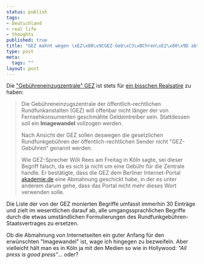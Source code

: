 ```yaml
--- 
status: publish
tags: 
- Deutschland
- real life
- thoughts
published: true
title: "GEZ mahnt wegen \xE2\x80\x9CGEZ-Geb\xC3\xBChren\xE2\x80\x9D ab"
type: post
meta: 
  tags: ""
layout: post
---
```

Die <a href="http://de.wikipedia.org/wiki/Geb%C3%BChreneinzugszentrale_der_%C3%B6ffentlich-rechtlichen_Rundfunkanstalten_in_der_Bundesrepublik_Deutschland">"Gebühreneinzugzentrale" GEZ</a> ist stets für <a href="http://www.sueddeutsche.de/wirtschaft/artikel/757/129537/">ein bisschen Realsatire</a> zu haben:

<blockquote>Die Gebühreneinzugszentrale der öffentlich-rechtlichen Rundfunkanstalten (GEZ) will offenbar nicht länger der von Fernsehkonsumenten geschmähte Geldeintreiber sein. Stattdessen soll ein <strong>Imagewandel</strong> vollzogen werden.

Nach Ansicht der GEZ sollen deswegen die gesetzlichen Rundfunkgebühren der öffentlich-rechtlichen Sender nicht "GEZ-Gebühren“ genannt werden.

Wie GEZ-Sprecher Willi Rees am Freitag in Köln sagte, sei dieser Begriff falsch, da es sich ja nicht um eine Gebühr für die Zentrale handle. Er bestätigte, dass die GEZ dem Berliner Internet-Portal <a href="http://akademie.de">akademie.de</a> eine Abmahnung geschickt habe, in der es unter anderem darum gehe, dass das Portal nicht mehr dieses Wort verwenden solle. </blockquote>

Die Liste der von der GEZ monierten Begriffe umfasst immerhin 30 Einträge und zielt im wesentlichen darauf ab, alle umgangssprachlichen Begriffe durch die etwas umständlichen Formulierungen des Rundfunkgebühren-Staatsvertrages zu ersetzen.

Ob die Abmahnung von Internetseiten ein guter Anfang für den erwünschten "Imagewandel" ist, wage ich hingegen zu bezweifeln. Aber vielleicht hält man es in Köln ja mit den Medien so wie in Hollywood: <em>"All press is good press"</em>... oder?
